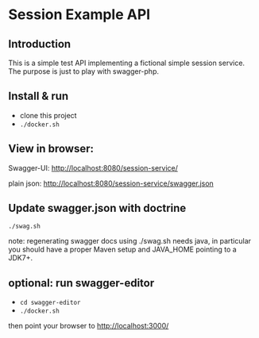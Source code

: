 Session Example API
=======================


Introduction
------------
This is a simple test API implementing a fictional simple session
service. The purpose is just to play with swagger-php.


Install & run
-------------

* clone this project
* `./docker.sh`


View in browser:
----------------

Swagger-UI:
[http://localhost:8080/session-service/](http://localhost:8080/session-service/)

plain json:
[http://localhost:8080/session-service/swagger.json](http://localhost:8080/session-service/swagger.json)


Update swagger.json with doctrine
-------------------------------------------
`./swag.sh`

note: regenerating swagger docs using ./swag.sh needs java, in particular
you should have a proper Maven setup and JAVA_HOME pointing to a JDK7+.


optional: run swagger-editor
----------------------------

* `cd swagger-editor`
* `./docker.sh`

then point your browser to [http://localhost:3000/](http://localhost:3000/)
